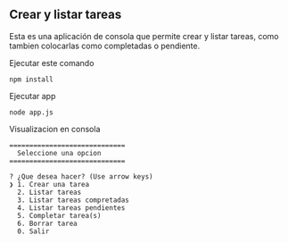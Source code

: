 

## Crear y listar tareas

Esta es una aplicación de consola que permite crear y listar tareas, como tambien colocarlas como completadas o pendiente.

Ejecutar este comando

```
npm install
```

Ejecutar app

```
node app.js
```

Visualizacion en consola

```
=============================
  Seleccione una opcion  
=============================

? ¿Que desea hacer? (Use arrow keys)
❯ 1. Crear una tarea 
  2. Listar tareas 
  3. Listar tareas compretadas 
  4. Listar tareas pendientes 
  5. Completar tarea(s) 
  6. Borrar tarea 
  0. Salir
  ```